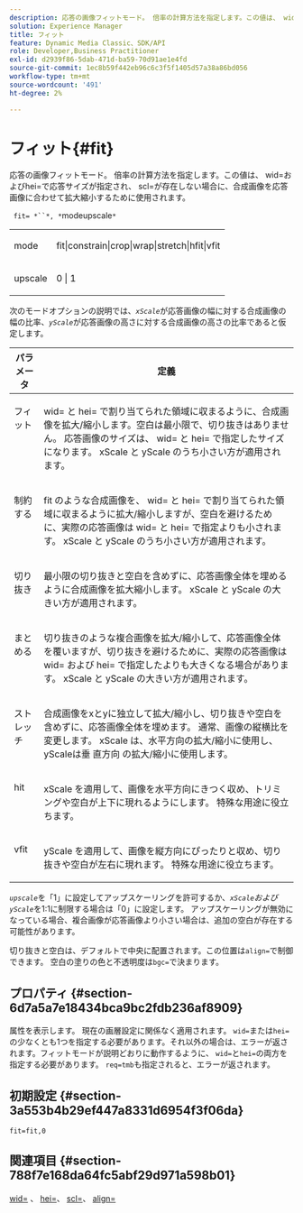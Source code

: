 ```yaml
---
description: 応答の画像フィットモード。 倍率の計算方法を指定します。この値は、 wid=およびhei=で応答サイズが指定され、 scl=が存在しない場合に、合成画像を応答画像に合わせて拡大縮小するために使用されます。
solution: Experience Manager
title: フィット
feature: Dynamic Media Classic、SDK/API
role: Developer,Business Practitioner
exl-id: d2939f86-5dab-471d-ba59-70d91ae1e4fd
source-git-commit: 1ec8b59f442eb96c6c3f5f1405d57a38a86bd056
workflow-type: tm+mt
source-wordcount: '491'
ht-degree: 2%

---
```


# フィット{#fit}

応答の画像フィットモード。 倍率の計算方法を指定します。この値は、 wid=およびhei=で応答サイズが指定され、 scl=が存在しない場合に、合成画像を応答画像に合わせて拡大縮小するために使用されます。

` fit= *``*, *`modeupscale`*`

<table id="simpletable_50FBDC6B7CB2448891DD0F491DEB5ACF"> 
 <tr class="strow"> 
  <td class="stentry"> <p> <span class="codeph"> <span class="varname"> mode  </span> </span> </p> </td> 
  <td class="stentry"> <p> <span class="codeph"> fit|constrain|crop|wrap|stretch|hfit|vfit  </span> </p> </td> 
 </tr> 
 <tr class="strow"> 
  <td class="stentry"> <p> <span class="codeph"> <span class="varname"> upscale  </span> </span> </p> </td> 
  <td class="stentry"> <p> <span class="codeph"> 0 | 1 </span> </p> </td> 
 </tr> 
</table>

次のモードオプションの説明では、*`xScale`*&#x200B;が応答画像の幅に対する合成画像の幅の比率、*`yScale`*&#x200B;が応答画像の高さに対する合成画像の高さの比率であると仮定します。

<table id="table_33408ECA9D164AFAA249F8589060545E"> 
 <thead> 
  <tr> 
   <th colname="col1" class="entry"> パラメータ </th> 
   <th colname="col2" class="entry"> 定義 </th> 
  </tr> 
 </thead>
 <tbody> 
  <tr valign="top"> 
   <td colname="col1"> <p> <span class="codeph"> フィット </span> </p> </td> 
   <td colname="col2"> <p><span class="codeph"> wid= </span>と<span class="codeph"> hei= </span>で割り当てられた領域に収まるように、合成画像を拡大/縮小します。空白は最小限で、切り抜きはありません。 応答画像のサイズは、<span class="codeph"> wid= </span>と<span class="codeph"> hei= </span>で指定したサイズになります。 <span class="varname"> xScale </span>と<span class="varname"> yScale </span>のうち小さい方が適用されます。 </p> </td> 
  </tr> 
  <tr valign="top"> 
   <td colname="col1"> <p> <span class="codeph"> 制約する  </span> </p> </td> 
   <td colname="col2"> <p><span class="codeph"> fit </span>のような合成画像を、<span class="codeph"> wid= </span>と<span class="codeph"> hei= </span>で割り当てられた領域に収まるように拡大/縮小しますが、空白を避けるために、実際の応答画像は<span class="codeph"> wid= </span>と<span class="codeph"> hei= </span>で指定よりも小されます。 <span class="varname"> xScale </span>と<span class="varname"> yScale </span>のうち小さい方が適用されます。 </p> </td> 
  </tr> 
  <tr valign="top"> 
   <td colname="col1"> <p> <span class="codeph"> 切り抜き </span> </p> </td> 
   <td colname="col2"> <p>最小限の切り抜きと空白を含めずに、応答画像全体を埋めるように合成画像を拡大縮小します。 <span class="varname"> xScale </span>と<span class="varname"> yScale </span>の大きい方が適用されます。 </p> </td> 
  </tr> 
  <tr valign="top"> 
   <td colname="col1"> <p> <span class="codeph"> まとめる </span> </p> </td> 
   <td colname="col2"> <p><span class="codeph">切り抜き</span>のような複合画像を拡大/縮小して、応答画像全体を覆いますが、切り抜きを避けるために、実際の応答画像は<span class="codeph"> wid= </span>および<span class="codeph"> hei= </span>で指定したよりも大きくなる場合があります。 <span class="varname"> xScale </span>と<span class="varname"> yScale </span>の大きい方が適用されます。 </p> </td> 
  </tr> 
  <tr valign="top"> 
   <td colname="col1"> <p> <span class="codeph"> ストレッチ  </span> </p> </td> 
   <td colname="col2"> <p>合成画像をxとyに独立して拡大/縮小し、切り抜きや空白を含めずに、応答画像全体を埋めます。 通常、画像の縦横比を変更します。 <span class="varname"> xScale </span> は、水平方向の拡大/縮小に使用し、yScaleは垂 <span class="varname"> 直方向 </span> の拡大/縮小に使用します。 </p> </td> 
  </tr> 
  <tr valign="top"> 
   <td colname="col1"> <p> <span class="codeph"> hit  </span> </p> </td> 
   <td colname="col2"> <p><span class="varname"> xScale </span>を適用して、画像を水平方向にきつく収め、トリミングや空白が上下に現れるようにします。 特殊な用途に役立ちます。 </p> </td> 
  </tr> 
  <tr valign="top"> 
   <td colname="col1"> <p> <span class="codeph"> vfit  </span> </p> </td> 
   <td colname="col2"> <p><span class="varname"> yScale </span>を適用して、画像を縦方向にぴったりと収め、切り抜きや空白が左右に現れます。 特殊な用途に役立ちます。 </p> </td> 
  </tr> 
 </tbody> 
</table>

*`upscale`*&#x200B;を「1」に設定してアップスケーリングを許可するか、*`xScale`*および&#x200B;*`yScale`*&#x200B;を1:1に制限する場合は「0」に設定します。 アップスケーリングが無効になっている場合、複合画像が応答画像より小さい場合は、追加の空白が存在する可能性があります。

切り抜きと空白は、デフォルトで中央に配置されます。この位置は`align=`で制御できます。 空白の塗りの色と不透明度は`bgc=`で決まります。

## プロパティ {#section-6d7a5a7e18434bca9bc2fdb236af8909}

属性を表示します。 現在の画層設定に関係なく適用されます。 `wid=`または`hei=`の少なくとも1つを指定する必要があります。それ以外の場合は、エラーが返されます。フィットモードが説明どおりに動作するように、 `wid=`と`hei=`の両方を指定する必要があります。 `req=tmb`も指定されると、エラーが返されます。

## 初期設定 {#section-3a553b4b29ef447a8331d6954f3f06da}

`fit=fit,0`

## 関連項目 {#section-788f7e168da64fc5abf29d971a598b01}

[wid=](../../../../../is-api/http-ref/image-serving-api-ref/c-http-protocol-reference/c-command-reference/r-is-http-wid.md#reference-bfeadcb67bf4485f851eb21345527e47) 、 [hei=](../../../../../is-api/http-ref/image-serving-api-ref/c-http-protocol-reference/c-command-reference/r-is-http-hei.md#reference-6d6f556ccc0e4b98a815e8a5c1944a96)、 [scl=](../../../../../is-api/http-ref/image-serving-api-ref/c-http-protocol-reference/c-command-reference/r-scl.md#reference-b2a74e493d0d407e98fe350551ba3fcc)、 [align=](../../../../../is-api/http-ref/image-serving-api-ref/c-http-protocol-reference/c-command-reference/r-align.md#reference-b7d6b87c75124d78884f916dd6544bc7)
